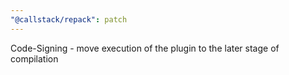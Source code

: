 ```yaml
---
"@callstack/repack": patch
---
```


Code-Signing - move execution of the plugin to the later stage of compilation
